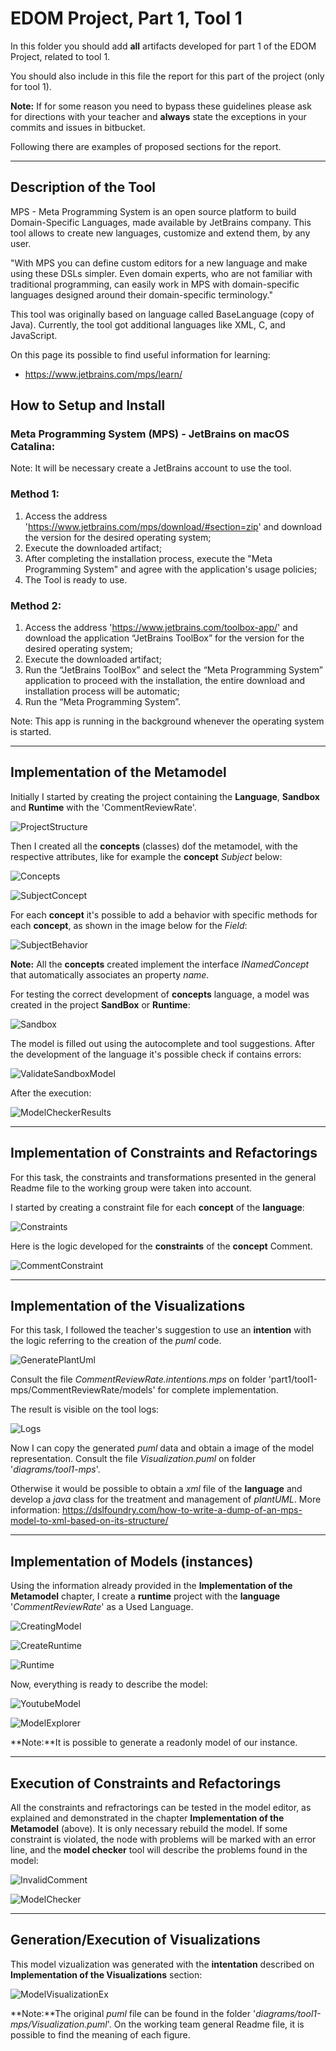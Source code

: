 # EDOM Project, Part 1, Tool 1

In this folder you should add **all** artifacts developed for part 1 of the EDOM Project, related to tool 1.

You should also include in this file the report for this part of the project (only for tool 1).

**Note:** If for some reason you need to bypass these guidelines please ask for directions with your teacher and **always** state the exceptions in your commits and issues in bitbucket.

Following there are examples of proposed sections for the report.

---

## Description of the Tool
MPS - Meta Programming System is an open source platform to build Domain-Specific Languages, made available by JetBrains company. 
This tool allows to create new languages, customize and extend them, by any user.

"With MPS you can define custom editors for a new language and make using these DSLs simpler. Even domain experts, who are not familiar with traditional programming, can easily work in MPS with domain-specific languages designed around their domain-specific terminology."

This tool was originally based on language called BaseLanguage (copy of Java). Currently, the tool got additional languages like XML, C, and JavaScript.

On this page its possible to find useful information for learning: 
- https://www.jetbrains.com/mps/learn/


## How to Setup and Install
### Meta Programming System (MPS) - JetBrains on macOS Catalina:
Note: It will be necessary create a JetBrains account to use the tool.

### Method 1:
1. Access the address 'https://www.jetbrains.com/mps/download/#section=zip' and download the version for the desired operating system;
2. Execute the downloaded artifact;
3. After completing the installation process, execute the "Meta Programming System" and agree with the application's usage policies;
4. The Tool is ready to use.

### Method 2:
1. Access the address 'https://www.jetbrains.com/toolbox-app/' and download the application “JetBrains ToolBox” for the version for the desired operating system;
2. Execute the downloaded artifact;
3. Run the “JetBrains ToolBox” and select the “Meta Programming System” application to proceed with the installation, the entire download and installation process will be automatic;
4. Run the “Meta Programming System”.

Note: This app is running in the background whenever the operating system is started.

---

## Implementation of the Metamodel
Initially I started by creating the project containing the **Language**, **Sandbox** and **Runtime** with the 'CommentReviewRate'.

![ProjectStructure](../../diagrams/tool1-mps/ProjectStructure.png)

Then I created all the **concepts** (classes) dof the metamodel, with the respective attributes, like for example the **concept** *Subject* below:

![Concepts](../../diagrams/tool1-mps/Concepts.png)

![SubjectConcept](../../diagrams/tool1-mps/SubjectConcept.png)

For each **concept** it's possible to add a behavior with specific methods for each **concept**, as shown in the image below for the *Field*:

![SubjectBehavior](../../diagrams/tool1-mps/FieldBehavior.png)

**Note:** All the **concepts** created implement the interface *INamedConcept* that automatically associates an property *name*.

For testing the correct development of **concepts** language, a model was created in the project **SandBox** or **Runtime**:

![Sandbox](../../diagrams/tool1-mps/Sandbox.png)

The model is filled out using the autocomplete and tool suggestions.
After the development of the language it's possible check if contains errors: 

![ValidateSandboxModel](../../diagrams/tool1-mps/ValidateSandboxModel.png)

After the execution:

![ModelCheckerResults](../../diagrams/tool1-mps/ModelCheckerResults.png)

---

## Implementation of Constraints and Refactorings
For this task, the constraints and transformations presented in the general Readme file to the working group were taken into account.

I started by creating a constraint file for each **concept** of the **language**:

![Constraints](../../diagrams/tool1-mps/Constraints.png)

Here is the logic developed for the **constraints** of the **concept** Comment.

![CommentConstraint](../../diagrams/tool1-mps/CommentConstraint.png)

---

## Implementation of the Visualizations
For this task, I followed the teacher's suggestion to use an **intention** with the logic referring to the creation of the *puml* code.

![GeneratePlantUml](../../diagrams/tool1-mps/GeneratePlantUml.png)

Consult the file *CommentReviewRate.intentions.mps* on folder 'part1/tool1-mps/CommentReviewRate/models' for complete implementation.

The result is visible on the tool logs:

![Logs](../../diagrams/tool1-mps/Logs.png)

Now I can copy the generated *puml* data and obtain a image of the model representation.
Consult the file *Visualization.puml* on folder '*diagrams/tool1-mps*'.

Otherwise it would be possible to obtain a *xml* file of the **language** and develop a *java* class for the treatment and management of *plantUML*. 
More information: https://dslfoundry.com/how-to-write-a-dump-of-an-mps-model-to-xml-based-on-its-structure/ 

---

## Implementation of Models (instances)
Using the information already provided in the **Implementation of the Metamodel** chapter, I create a **runtime** project with the **language** '*CommentReviewRate*' as a Used Language.

![CreatingModel](../../diagrams/tool1-mps/CreatingModel.png)

![CreateRuntime](../../diagrams/tool1-mps/CreateRuntime.png)

![Runtime](../../diagrams/tool1-mps/Runtime.png)

Now, everything is ready to describe the model:

![YoutubeModel](../../diagrams/tool1-mps/YoutubeModel.png)

![ModelExplorer](../../diagrams/tool1-mps/ModelExplorer.png)

**Note:**It is possible to generate a readonly model of our instance.

---

## Execution of Constraints and Refactorings
All the constraints and refractorings can be tested in the model editor, as explained and demonstrated in the chapter **Implementation of the Metamodel** (above). It is only necessary rebuild the model.
If some constraint is violated, the node with problems will be marked with an error line, and the **model checker** tool will describe the problems found in the model:

![InvalidComment](../../diagrams/tool1-mps/InvalidComment.png)

![ModelChecker](../../diagrams/tool1-mps/ModelChecker.png)

---

## Generation/Execution of Visualizations
This model vizualization was generated with the **intentation** described on **Implementation of the Visualizations** section:

![ModelVisualizationEx](../../diagrams/tool1-mps/ModelVisualizationEx.png)

**Note:**The original *puml* file can be found in the folder '*diagrams/tool1-mps/Visualization.puml*'.
On the working team general Readme file, it is possible to find the meaning of each figure.
